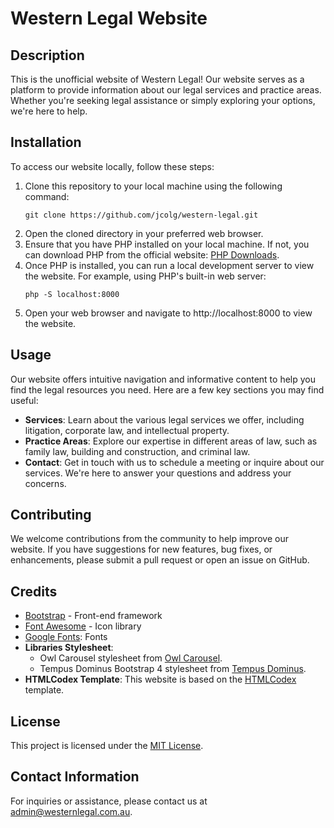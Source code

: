 # Western Legal Website

## Description

This is the unofficial website of Western Legal! Our website serves as a platform to provide information about our legal services and practice areas. Whether you're seeking legal assistance or simply exploring your options, we're here to help.

## Installation

To access our website locally, follow these steps:

1. Clone this repository to your local machine using the following command:
   ```
   git clone https://github.com/jcolg/western-legal.git
   ```
2. Open the cloned directory in your preferred web browser.
3. Ensure that you have PHP installed on your local machine. If not, you can download PHP from the official website: [PHP Downloads](https://www.php.net/downloads).
4. Once PHP is installed, you can run a local development server to view the website. For example, using PHP's built-in web server:
   ```
   php -S localhost:8000
   ```
5. Open your web browser and navigate to http://localhost:8000 to view the website.
    

## Usage

Our website offers intuitive navigation and informative content to help you find the legal resources you need. Here are a few key sections you may find useful:

- **Services**: Learn about the various legal services we offer, including litigation, corporate law, and intellectual property.
- **Practice Areas**: Explore our expertise in different areas of law, such as family law, building and construction, and criminal law.
- **Contact**: Get in touch with us to schedule a meeting or inquire about our services. We're here to answer your questions and address your concerns.

## Contributing

We welcome contributions from the community to help improve our website. If you have suggestions for new features, bug fixes, or enhancements, please submit a pull request or open an issue on GitHub.

## Credits

- [Bootstrap](https://getbootstrap.com/) - Front-end framework
- [Font Awesome](https://fontawesome.com/) - Icon library
- [Google Fonts](https://fonts.google.com/): Fonts
- **Libraries Stylesheet**:
  - Owl Carousel stylesheet from [Owl Carousel](https://owlcarousel2.github.io/OwlCarousel2/).
  - Tempus Dominus Bootstrap 4 stylesheet from [Tempus Dominus](https://tempusdominus.github.io/bootstrap-4/).
- **HTMLCodex Template**: This website is based on the [HTMLCodex](https://htmlcodex.com/) template.

## License

This project is licensed under the [MIT License](LICENSE.md).

## Contact Information

For inquiries or assistance, please contact us at [admin@westernlegal.com.au](admin@westernlegal.com.au).
